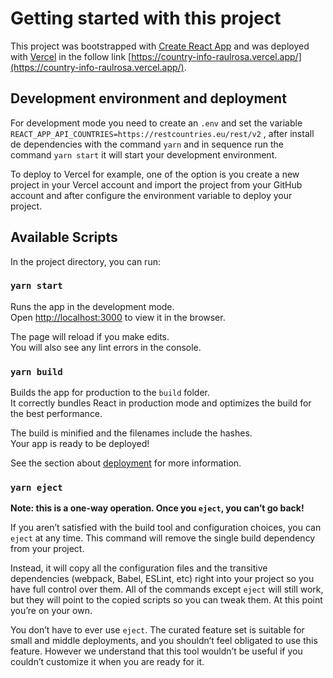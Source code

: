 # Getting started with this project

This project was bootstrapped with [Create React App](https://github.com/facebook/create-react-app) and was deployed with [Vercel](https://vercel.com/) in the follow link [https://country-info-raulrosa.vercel.app/](https://country-info-raulrosa.vercel.app/).

## Development environment and deployment

For development mode you need to create an `.env` and set the variable `REACT_APP_API_COUNTRIES=https://restcountries.eu/rest/v2`
, after install de dependencies with the command `yarn` and in sequence run the command `yarn start` it will start your development environment.

To deploy to Vercel for example, one of the option is you create a new project in your Vercel account and import the project from your GitHub account and after configure the environment variable to deploy your project.

## Available Scripts

In the project directory, you can run:

### `yarn start`

Runs the app in the development mode.\
Open [http://localhost:3000](http://localhost:3000) to view it in the browser.

The page will reload if you make edits.\
You will also see any lint errors in the console.

### `yarn build`

Builds the app for production to the `build` folder.\
It correctly bundles React in production mode and optimizes the build for the best performance.

The build is minified and the filenames include the hashes.\
Your app is ready to be deployed!

See the section about [deployment](https://facebook.github.io/create-react-app/docs/deployment) for more information.

### `yarn eject`

**Note: this is a one-way operation. Once you `eject`, you can’t go back!**

If you aren’t satisfied with the build tool and configuration choices, you can `eject` at any time. This command will remove the single build dependency from your project.

Instead, it will copy all the configuration files and the transitive dependencies (webpack, Babel, ESLint, etc) right into your project so you have full control over them. All of the commands except `eject` will still work, but they will point to the copied scripts so you can tweak them. At this point you’re on your own.

You don’t have to ever use `eject`. The curated feature set is suitable for small and middle deployments, and you shouldn’t feel obligated to use this feature. However we understand that this tool wouldn’t be useful if you couldn’t customize it when you are ready for it.
